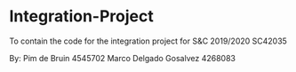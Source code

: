 # Integration-Project
To contain the code for the integration project for S&amp;C 2019/2020 SC42035

By:
Pim de Bruin            4545702
Marco Delgado Gosalvez  4268083

